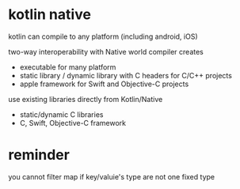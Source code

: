 # kotlin native
kotlin can compile to any platform (including android, iOS)

two-way interoperability with Native world
compiler creates
  - executable for many platform
  - static library / dynamic library with C headers for C/C++ projects
  - apple framework for Swift and Objective-C projects

use existing libraries directly from Kotlin/Native
  - static/dynamic C libraries
  - C, Swift, Objective-C framework

# reminder
you cannot filter map if key/valuie's type are not one fixed type





